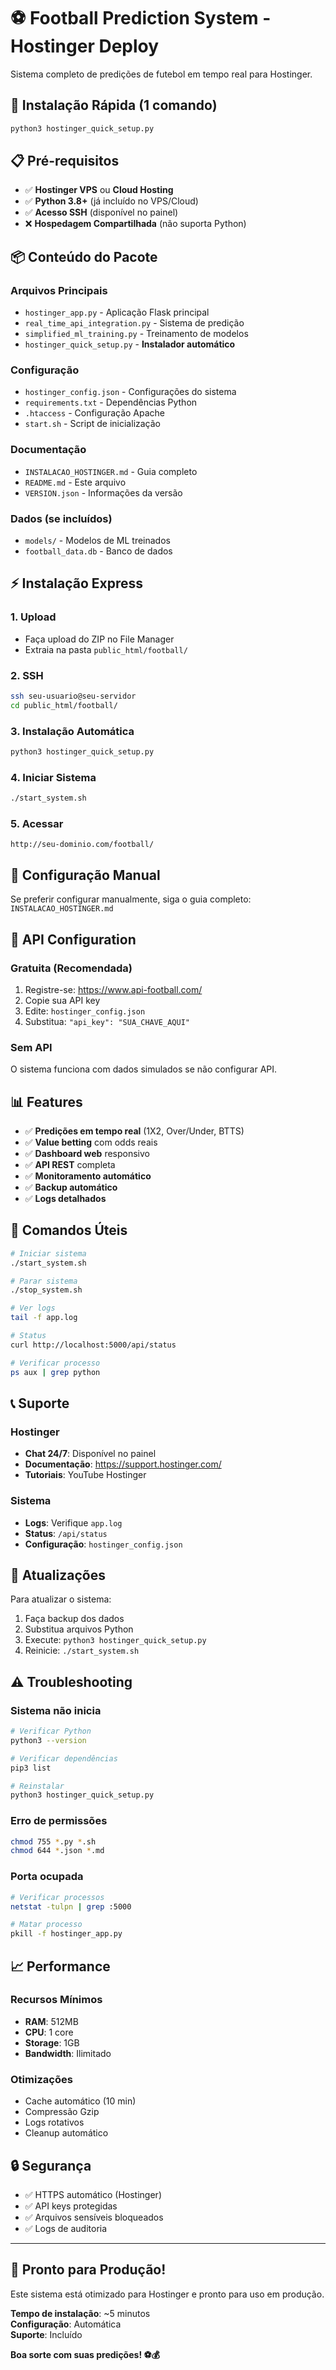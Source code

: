 # ⚽ Football Prediction System - Hostinger Deploy

Sistema completo de predições de futebol em tempo real para Hostinger.

## 🚀 Instalação Rápida (1 comando)

```bash
python3 hostinger_quick_setup.py
```

## 📋 Pré-requisitos

- ✅ **Hostinger VPS** ou **Cloud Hosting**
- ✅ **Python 3.8+** (já incluído no VPS/Cloud)
- ✅ **Acesso SSH** (disponível no painel)
- ❌ **Hospedagem Compartilhada** (não suporta Python)

## 📦 Conteúdo do Pacote

### Arquivos Principais
- `hostinger_app.py` - Aplicação Flask principal
- `real_time_api_integration.py` - Sistema de predição
- `simplified_ml_training.py` - Treinamento de modelos
- `hostinger_quick_setup.py` - **Instalador automático**

### Configuração
- `hostinger_config.json` - Configurações do sistema
- `requirements.txt` - Dependências Python
- `.htaccess` - Configuração Apache
- `start.sh` - Script de inicialização

### Documentação
- `INSTALACAO_HOSTINGER.md` - Guia completo
- `README.md` - Este arquivo
- `VERSION.json` - Informações da versão

### Dados (se incluídos)
- `models/` - Modelos de ML treinados
- `football_data.db` - Banco de dados

## ⚡ Instalação Express

### 1. Upload
- Faça upload do ZIP no File Manager
- Extraia na pasta `public_html/football/`

### 2. SSH
```bash
ssh seu-usuario@seu-servidor
cd public_html/football/
```

### 3. Instalação Automática
```bash
python3 hostinger_quick_setup.py
```

### 4. Iniciar Sistema
```bash
./start_system.sh
```

### 5. Acessar
```
http://seu-dominio.com/football/
```

## 🔧 Configuração Manual

Se preferir configurar manualmente, siga o guia completo:
`INSTALACAO_HOSTINGER.md`

## 🔑 API Configuration

### Gratuita (Recomendada)
1. Registre-se: https://www.api-football.com/
2. Copie sua API key
3. Edite: `hostinger_config.json`
4. Substitua: `"api_key": "SUA_CHAVE_AQUI"`

### Sem API
O sistema funciona com dados simulados se não configurar API.

## 📊 Features

- ✅ **Predições em tempo real** (1X2, Over/Under, BTTS)
- ✅ **Value betting** com odds reais
- ✅ **Dashboard web** responsivo
- ✅ **API REST** completa
- ✅ **Monitoramento automático**
- ✅ **Backup automático**
- ✅ **Logs detalhados**

## 🎯 Comandos Úteis

```bash
# Iniciar sistema
./start_system.sh

# Parar sistema
./stop_system.sh

# Ver logs
tail -f app.log

# Status
curl http://localhost:5000/api/status

# Verificar processo
ps aux | grep python
```

## 📞 Suporte

### Hostinger
- **Chat 24/7**: Disponível no painel
- **Documentação**: https://support.hostinger.com/
- **Tutoriais**: YouTube Hostinger

### Sistema
- **Logs**: Verifique `app.log`
- **Status**: `/api/status`
- **Configuração**: `hostinger_config.json`

## 🔄 Atualizações

Para atualizar o sistema:
1. Faça backup dos dados
2. Substitua arquivos Python
3. Execute: `python3 hostinger_quick_setup.py`
4. Reinicie: `./start_system.sh`

## ⚠️ Troubleshooting

### Sistema não inicia
```bash
# Verificar Python
python3 --version

# Verificar dependências
pip3 list

# Reinstalar
python3 hostinger_quick_setup.py
```

### Erro de permissões
```bash
chmod 755 *.py *.sh
chmod 644 *.json *.md
```

### Porta ocupada
```bash
# Verificar processos
netstat -tulpn | grep :5000

# Matar processo
pkill -f hostinger_app.py
```

## 📈 Performance

### Recursos Mínimos
- **RAM**: 512MB
- **CPU**: 1 core
- **Storage**: 1GB
- **Bandwidth**: Ilimitado

### Otimizações
- Cache automático (10 min)
- Compressão Gzip
- Logs rotativos
- Cleanup automático

## 🔒 Segurança

- ✅ HTTPS automático (Hostinger)
- ✅ API keys protegidas
- ✅ Arquivos sensíveis bloqueados
- ✅ Logs de auditoria

---

## 🎉 Pronto para Produção!

Este sistema está otimizado para Hostinger e pronto para uso em produção.

**Tempo de instalação**: ~5 minutos  
**Configuração**: Automática  
**Suporte**: Incluído  

**Boa sorte com suas predições! ⚽💰**
